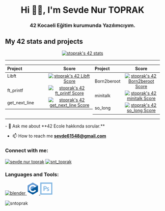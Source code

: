 <h1 align="center">Hi ✋🏻, I'm Sevde Nur TOPRAK</h1>
<h3 align="center">42 Kocaeli Eğitim kurumunda Yazılımcıyım.</h3>

## My 42 stats and projects

<p align="center">
	<a href="https://github.com/JaeSeoKim/badge42"><img src="https://badge42.vercel.app/api/v2/cljy0vhq4001108mo3vnaqqcn/stats?cursusId=21&coalitionId=362" alt="stoprak's 42 stats" /></a>
<table widht="100%" align="center">
  <tr style="display:flex; justify-content:space-around; padding:0;">
  <td style="padding:0; margin:0;">

| Project | Score | 
| :- | :-: |
| Libft <img width=150>| [![stoprak's 42 Libft Score](https://badge42.vercel.app/api/v2/cljy0vhq4001108mo3vnaqqcn/project/2827638)](https://github.com/JaeSeoKim/badge42) |
| ft_printf | [![stoprak's 42 ft_printf Score](https://badge42.vercel.app/api/v2/cljy0vhq4001108mo3vnaqqcn/project/2889152)](https://github.com/JaeSeoKim/badge42) |
| get_next_line | [![stoprak's 42 get_next_line Score](https://badge42.vercel.app/api/v2/cljy0vhq4001108mo3vnaqqcn/project/2906089)](https://github.com/JaeSeoKim/badge42) |
</td>
  <td style="padding:0; margin:0;">

|Project|Score| 
| :-	|	:-:	|
| Born2beroot | [![stoprak's 42 Born2beroot Score](https://badge42.vercel.app/api/v2/cljy0vhq4001108mo3vnaqqcn/project/2913431)](https://github.com/JaeSeoKim/badge42) |
| minitalk | [![stoprak's 42 minitalk Score](https://badge42.vercel.app/api/v2/cljy0vhq4001108mo3vnaqqcn/project/3047621)](https://github.com/JaeSeoKim/badge42) |
| so_long | [![stoprak's 42 so_long Score](https://badge42.vercel.app/api/v2/cljy0vhq4001108mo3vnaqqcn/project/3154089)](https://github.com/JaeSeoKim/badge42)|

  </td></tr>
  </table>
- 💬 Ask me about **42 Ecole hakkında sorular.**

- 📫 How to reach me **sevde61548@gmail.com**

<h3 align="left">Connect with me:</h3>
<p align="left">
<a href="https://www.linkedin.com/in/sevde-nur-toprak-b68941225/" target="blank"><img align="center" src="https://raw.githubusercontent.com/rahuldkjain/github-profile-readme-generator/master/src/images/icons/Social/linked-in-alt.svg" alt="sevde nur toprak" height="30" width="40" /></a>
<a href="https://instagram.com/snt_toprak" target="blank"><img align="center" src="https://raw.githubusercontent.com/rahuldkjain/github-profile-readme-generator/master/src/images/icons/Social/instagram.svg" alt="snt_toprak" height="30" width="40" /></a>
</p>

<h3 align="left">Languages and Tools:</h3>
<p align="left"> <a href="https://www.blender.org/" target="_blank" rel="noreferrer"> <img src="https://download.blender.org/branding/community/blender_community_badge_white.svg" alt="blender" width="40" height="40"/> </a> <a href="https://www.cprogramming.com/" target="_blank" rel="noreferrer"> <img src="https://raw.githubusercontent.com/devicons/devicon/master/icons/c/c-original.svg" alt="c" width="40" height="40"/> </a> <a href="https://www.photoshop.com/en" target="_blank" rel="noreferrer"> <img src="https://raw.githubusercontent.com/devicons/devicon/master/icons/photoshop/photoshop-line.svg" alt="photoshop" width="40" height="40"/> </a> </p>

<p><img align="center" src="https://github-readme-stats.vercel.app/api/top-langs?username=sntoprak&show_icons=true&locale=en&layout=compact" alt="sntoprak" /></p>
